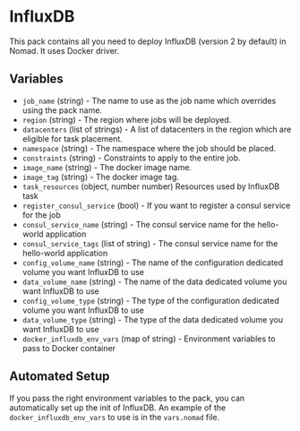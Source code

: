 # InfluxDB

This pack contains all you need to deploy InfluxDB (version 2 by default) in Nomad. It uses Docker driver.


## Variables

- `job_name` (string) - The name to use as the job name which overrides using the pack name.
- `region` (string) - The region where jobs will be deployed.
- `datacenters` (list of strings) - A list of datacenters in the region which are eligible for task placement.
- `namespace` (string) - The namespace where the job should be placed.
- `constraints` (string) - Constraints to apply to the entire job.
- `image_name` (string) - The docker image name.
- `image_tag` (string) - The docker image tag.
- `task_resources` (object, number number) Resources used by InfluxDB task
- `register_consul_service` (bool) - If you want to register a consul service for the job
- `consul_service_name` (string) - The consul service name for the hello-world application
- `consul_service_tags` (list of string) - The consul service name for the hello-world application
- `config_volume_name` (string) - The name of the configuration dedicated volume you want InfluxDB to use
- `data_volume_name` (string) - The name of the data dedicated volume you want InfluxDB to use
- `config_volume_type` (string) - The type of the configuration dedicated volume you want InfluxDB to use
- `data_volume_type` (string) - The type of the data dedicated volume you want InfluxDB to use
- `docker_influxdb_env_vars` (map of string) - Environment variables to pass to Docker container

## Automated Setup

If you pass the right environment variables to the pack, you can automatically set up the init of InfluxDB.
An example of the `docker_influxdb_env_vars` to use is in the `vars.nomad` file.
